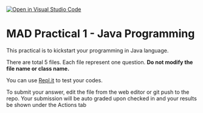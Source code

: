 [![Open in Visual Studio Code](https://classroom.github.com/assets/open-in-vscode-c66648af7eb3fe8bc4f294546bfd86ef473780cde1dea487d3c4ff354943c9ae.svg)](https://classroom.github.com/online_ide?assignment_repo_id=7664677&assignment_repo_type=AssignmentRepo)
# MAD Practical 1 - Java Programming
This practical is to kickstart your programming in Java language.


There are total 5 files. Each file represent one question. 
**Do not modify the file name or class name.**

You can use [Repl.it](https://repl.it/languages/java10) to test your codes.

To submit your answer, edit the file from the web editor or git push to the repo.
Your submission will be auto graded upon checked in and your results be shown under the Actions tab

